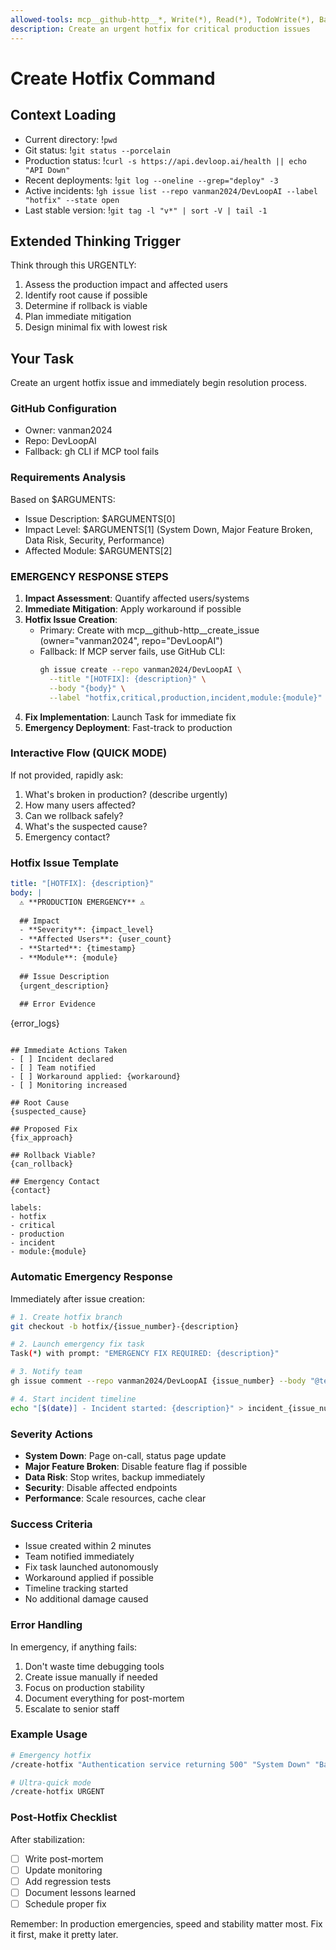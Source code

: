 ```yaml
---
allowed-tools: mcp__github-http__*, Write(*), Read(*), TodoWrite(*), Bash(*), Task(*), mcp__sequential-thinking-http__sequentialthinking
description: Create an urgent hotfix for critical production issues
---
```


# Create Hotfix Command

## Context Loading
- Current directory: !`pwd`
- Git status: !`git status --porcelain`
- Production status: !`curl -s https://api.devloop.ai/health || echo "API Down"`
- Recent deployments: !`git log --oneline --grep="deploy" -3`
- Active incidents: !`gh issue list --repo vanman2024/DevLoopAI --label "hotfix" --state open`
- Last stable version: !`git tag -l "v*" | sort -V | tail -1`

## Extended Thinking Trigger
Think through this URGENTLY:
1. Assess the production impact and affected users
2. Identify root cause if possible
3. Determine if rollback is viable
4. Plan immediate mitigation
5. Design minimal fix with lowest risk

## Your Task
Create an urgent hotfix issue and immediately begin resolution process.

### GitHub Configuration
- Owner: vanman2024
- Repo: DevLoopAI
- Fallback: gh CLI if MCP tool fails

### Requirements Analysis
Based on $ARGUMENTS:
- Issue Description: $ARGUMENTS[0]
- Impact Level: $ARGUMENTS[1] (System Down, Major Feature Broken, Data Risk, Security, Performance)
- Affected Module: $ARGUMENTS[2]

### EMERGENCY RESPONSE STEPS
1. **Impact Assessment**: Quantify affected users/systems
2. **Immediate Mitigation**: Apply workaround if possible
3. **Hotfix Issue Creation**: 
   - Primary: Create with mcp__github-http__create_issue (owner="vanman2024", repo="DevLoopAI")
   - Fallback: If MCP server fails, use GitHub CLI:
     ```bash
     gh issue create --repo vanman2024/DevLoopAI \
       --title "[HOTFIX]: {description}" \
       --body "{body}" \
       --label "hotfix,critical,production,incident,module:{module}"
     ```
4. **Fix Implementation**: Launch Task for immediate fix
5. **Emergency Deployment**: Fast-track to production

### Interactive Flow (QUICK MODE)
If not provided, rapidly ask:
1. What's broken in production? (describe urgently)
2. How many users affected?
3. Can we rollback safely?
4. What's the suspected cause?
5. Emergency contact?

### Hotfix Issue Template
```yaml
title: "[HOTFIX]: {description}"
body: |
  ⚠️ **PRODUCTION EMERGENCY** ⚠️
  
  ## Impact
  - **Severity**: {impact_level}
  - **Affected Users**: {user_count}
  - **Started**: {timestamp}
  - **Module**: {module}
  
  ## Issue Description
  {urgent_description}
  
  ## Error Evidence
  ```
  {error_logs}
  ```
  
  ## Immediate Actions Taken
  - [ ] Incident declared
  - [ ] Team notified
  - [ ] Workaround applied: {workaround}
  - [ ] Monitoring increased
  
  ## Root Cause
  {suspected_cause}
  
  ## Proposed Fix
  {fix_approach}
  
  ## Rollback Viable?
  {can_rollback}
  
  ## Emergency Contact
  {contact}
  
labels:
  - hotfix
  - critical
  - production
  - incident
  - module:{module}
```

### Automatic Emergency Response
Immediately after issue creation:

```bash
# 1. Create hotfix branch
git checkout -b hotfix/{issue_number}-{description}

# 2. Launch emergency fix task
Task(*) with prompt: "EMERGENCY FIX REQUIRED: {description}"

# 3. Notify team
gh issue comment --repo vanman2024/DevLoopAI {issue_number} --body "@team Production emergency declared. All hands on deck."

# 4. Start incident timeline
echo "[$(date)] - Incident started: {description}" > incident_{issue_number}.log
```

### Severity Actions
- **System Down**: Page on-call, status page update
- **Major Feature Broken**: Disable feature flag if possible
- **Data Risk**: Stop writes, backup immediately
- **Security**: Disable affected endpoints
- **Performance**: Scale resources, cache clear

### Success Criteria
- Issue created within 2 minutes
- Team notified immediately
- Fix task launched autonomously
- Workaround applied if possible
- Timeline tracking started
- No additional damage caused

### Error Handling
In emergency, if anything fails:
1. Don't waste time debugging tools
2. Create issue manually if needed
3. Focus on production stability
4. Document everything for post-mortem
5. Escalate to senior staff

### Example Usage
```bash
# Emergency hotfix
/create-hotfix "Authentication service returning 500" "System Down" "Backend API"

# Ultra-quick mode
/create-hotfix URGENT
```

### Post-Hotfix Checklist
After stabilization:
- [ ] Write post-mortem
- [ ] Update monitoring
- [ ] Add regression tests
- [ ] Document lessons learned
- [ ] Schedule proper fix

Remember: In production emergencies, speed and stability matter most. Fix it first, make it pretty later.